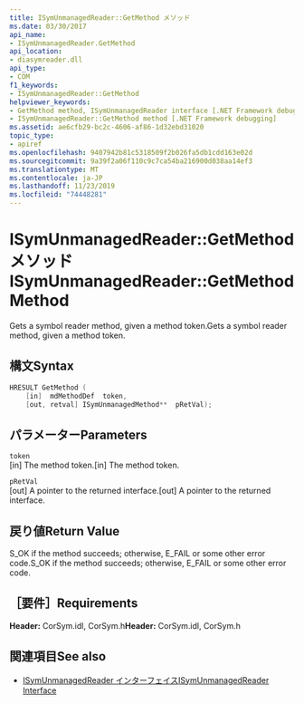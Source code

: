 ```yaml
---
title: ISymUnmanagedReader::GetMethod メソッド
ms.date: 03/30/2017
api_name:
- ISymUnmanagedReader.GetMethod
api_location:
- diasymreader.dll
api_type:
- COM
f1_keywords:
- ISymUnmanagedReader::GetMethod
helpviewer_keywords:
- GetMethod method, ISymUnmanagedReader interface [.NET Framework debugging]
- ISymUnmanagedReader::GetMethod method [.NET Framework debugging]
ms.assetid: ae6cfb29-bc2c-4606-af86-1d32ebd31020
topic_type:
- apiref
ms.openlocfilehash: 9407942b81c5318509f2b026fa5db1cdd163e02d
ms.sourcegitcommit: 9a39f2a06f110c9c7ca54ba216900d038aa14ef3
ms.translationtype: MT
ms.contentlocale: ja-JP
ms.lasthandoff: 11/23/2019
ms.locfileid: "74448281"
---
```

# <a name="isymunmanagedreadergetmethod-method"></a><span data-ttu-id="c26b7-102">ISymUnmanagedReader::GetMethod メソッド</span><span class="sxs-lookup"><span data-stu-id="c26b7-102">ISymUnmanagedReader::GetMethod Method</span></span>
<span data-ttu-id="c26b7-103">Gets a symbol reader method, given a method token.</span><span class="sxs-lookup"><span data-stu-id="c26b7-103">Gets a symbol reader method, given a method token.</span></span>  
  
## <a name="syntax"></a><span data-ttu-id="c26b7-104">構文</span><span class="sxs-lookup"><span data-stu-id="c26b7-104">Syntax</span></span>  
  
```cpp  
HRESULT GetMethod (  
    [in]  mdMethodDef  token,  
    [out, retval] ISymUnmanagedMethod**  pRetVal);  
```  
  
## <a name="parameters"></a><span data-ttu-id="c26b7-105">パラメーター</span><span class="sxs-lookup"><span data-stu-id="c26b7-105">Parameters</span></span>  
 `token`  
 <span data-ttu-id="c26b7-106">[in] The method token.</span><span class="sxs-lookup"><span data-stu-id="c26b7-106">[in] The method token.</span></span>  
  
 `pRetVal`  
 <span data-ttu-id="c26b7-107">[out] A pointer to the returned interface.</span><span class="sxs-lookup"><span data-stu-id="c26b7-107">[out] A pointer to the returned interface.</span></span>  
  
## <a name="return-value"></a><span data-ttu-id="c26b7-108">戻り値</span><span class="sxs-lookup"><span data-stu-id="c26b7-108">Return Value</span></span>  
 <span data-ttu-id="c26b7-109">S_OK if the method succeeds; otherwise, E_FAIL or some other error code.</span><span class="sxs-lookup"><span data-stu-id="c26b7-109">S_OK if the method succeeds; otherwise, E_FAIL or some other error code.</span></span>  
  
## <a name="requirements"></a><span data-ttu-id="c26b7-110">［要件］</span><span class="sxs-lookup"><span data-stu-id="c26b7-110">Requirements</span></span>  
 <span data-ttu-id="c26b7-111">**Header:** CorSym.idl, CorSym.h</span><span class="sxs-lookup"><span data-stu-id="c26b7-111">**Header:** CorSym.idl, CorSym.h</span></span>  
  
## <a name="see-also"></a><span data-ttu-id="c26b7-112">関連項目</span><span class="sxs-lookup"><span data-stu-id="c26b7-112">See also</span></span>

- [<span data-ttu-id="c26b7-113">ISymUnmanagedReader インターフェイス</span><span class="sxs-lookup"><span data-stu-id="c26b7-113">ISymUnmanagedReader Interface</span></span>](../../../../docs/framework/unmanaged-api/diagnostics/isymunmanagedreader-interface.md)
